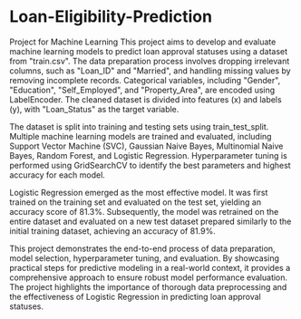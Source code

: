 # Loan-Eligibility-Prediction
Project for Machine Learning
This project aims to develop and evaluate machine learning models to predict loan approval statuses using a dataset from "train.csv". The data preparation process involves dropping irrelevant columns, such as "Loan_ID" and "Married", and handling missing values by removing incomplete records. Categorical variables, including "Gender", "Education", "Self_Employed", and "Property_Area", are encoded using LabelEncoder. The cleaned dataset is divided into features (x) and labels (y), with "Loan_Status" as the target variable.

The dataset is split into training and testing sets using train_test_split. Multiple machine learning models are trained and evaluated, including Support Vector Machine (SVC), Gaussian Naive Bayes, Multinomial Naive Bayes, Random Forest, and Logistic Regression. Hyperparameter tuning is performed using GridSearchCV to identify the best parameters and highest accuracy for each model.

Logistic Regression emerged as the most effective model. It was first trained on the training set and evaluated on the test set, yielding an accuracy score of 81.3%. Subsequently, the model was retrained on the entire dataset and evaluated on a new test dataset prepared similarly to the initial training dataset, achieving an accuracy of 81.9%.

This project demonstrates the end-to-end process of data preparation, model selection, hyperparameter tuning, and evaluation. By showcasing practical steps for predictive modeling in a real-world context, it provides a comprehensive approach to ensure robust model performance evaluation. The project highlights the importance of thorough data preprocessing and the effectiveness of Logistic Regression in predicting loan approval statuses.
